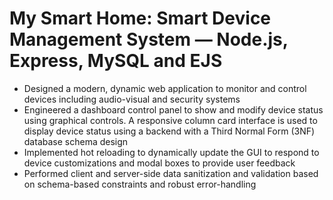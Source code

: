 # My Smart Home: Smart Device Management System — Node.js, Express, MySQL and EJS
* Designed a modern, dynamic web application to monitor and control devices including audio-visual and security systems
* Engineered a dashboard control panel to show and modify device status using graphical controls. A responsive column card interface is used to display device status using a backend with a Third Normal Form (3NF) database schema design
* Implemented hot reloading to dynamically update the GUI to respond to device customizations and modal boxes to provide user feedback 
* Performed client and server-side data sanitization and validation based on schema-based constraints and robust error-handling
